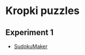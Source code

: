 # Kropki puzzles
## Experiment 1
* [SudokuMaker](https://sudokumaker.app/?puzzle=N4IgZg9gTgtghgFwGoFMoGcCWEB2IBcIAjAHQCsJADCADQgAOArgF7MA2KBoOcMnhtEHEYIAFtAIgAwqKiZ0AFQj1R6ANaZBAYwgw%2BOBJMBEBAAJ0jACYQ1jADo5TaqMo00TcNmxMBzTADcUHHtTSG8TCDATAHc4KG0UT3QCAG1QPw9GfgBmAF8aNIz%2BIjyCtkyCAE4SkHSy-gAOat8AvHwEKEy6WvL8ACZq7v4yAcKCADYRuoIAFkmegHY5-n78mtH8WdXBgmGt9YnV5sCCds61qfwqvYvF657Gu%2BylgmLHggfShef8A8%2Bnt4231efx23xWIMu31%2B5x6uQBwJhy2%2BuwhVwhtwhH0RMya-mObQ6KC6602oCOrVOROx%2BCx2z63wx1IRdLhqNxLROhOJF2h5M5ZzpKOpQrpaOpjLppOp0LptPWrKZYO%2BYsF3yldOZ6zlPKVAIl8qBUO%2BCtVhzxFK54t1EPV6xVWoZ1up2p6Yr5BIFBoBtoumouIv2OQAunQdDh0O04JgDEl8KkQAgAJ70fiUapJlMvOhQFC%2BXCx5KUGhFotEGhlsu9GhVqsl4vlhuV6vNuulxvNms0LJdnvTGh9vtkGhDofdsf9ieD4fT8fdgcTkfTsY0ZfL%2BY0dfr%2Bo0bfb1crjeHrc7k-7tdHk%2B7oPp5PZShDkBaBJsAtZZdZdd9ohzucDotjTcxhDEAI0TDguEfCA2AkQgAGJ5mmBCEN6XpBAiMB0BQQx8EoEhihvTMNkoYjQ2fAsv27ACN2XaZfy7dc32vVYM2WSgy0fOoCwhKsQBQCxvDvME6D4gSCCye0Lh4kSigknopP4oYA0k4SFIIeYTXWeTRPwMh9WU3jVPwIhehdZYVO0sZwWpLSil6DT9Okl4sisukbJeaY02AnBc0QPEUl6YCIACKA5AsFAADkfIQPEABFMDAMA0ECJ9Y0pAjWKLDjMi4plzP4WSijysSgSKn4SoM7Teh9Hp2McoyZXWWrDKyarCoq-gxj9GrSvqNN4VKipTKzdqXnvcq6qISg9O6kajJa8bDKIMgXMa0qiGmArhom3ouraibEIW7SiCITajLWoghrO2b6hW31zr6iEmospSZrq%2Bpdq25rpr2wzege3LZt6U6nuyS6QYIHbDv4DaoZmf6NVK6YwdK%2BZii8qK-LjIhAuC0KIoxgIACVfIgVLCWDHIciAA)
